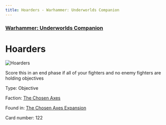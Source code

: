 ```yaml
---
title: Hoarders - Warhammer: Underworlds Companion
---
```


### [Warhammer: Underworlds Companion](https://guidokessels.github.io/wh-underworlds)

  

# Hoarders

![Hoarders](https://warhammerunderworlds.com/wp-content/uploads/sites/6/2018/02/122_ENG.png)

Score this in an end phase if all of your fighters and no enemy fighters are holding objectives

Type: Objective

Faction: [The Chosen Axes](https://guidokessels.github.io/wh-underworlds/factions/the-chosen-axes)

Found in: [The Chosen Axes Expansion](https://guidokessels.github.io/wh-underworlds/locations/the-chosen-axes-expansion)

Card number: 122

